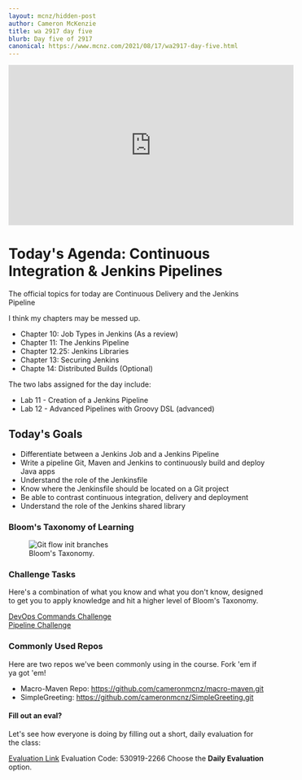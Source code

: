 ```yaml
---
layout: mcnz/hidden-post
author: Cameron McKenzie
title: wa 2917 day five
blurb: Day five of 2917
canonical: https://www.mcnz.com/2021/08/17/wa2917-day-five.html
---
```


<div class="embed-responsive embed-responsive-16by9">
<iframe width="560" height="315" src="https://www.youtube.com/embed/ei7kv7QOMC8" frameborder="0" allow="accelerometer; autoplay; clipboard-write; encrypted-media; gyroscope; picture-in-picture" allowfullscreen></iframe>
</div>

# Today's Agenda: Continuous Integration & Jenkins Pipelines

The official topics for today are Continuous Delivery and the Jenkins Pipeline

I think my chapters may be messed up. 

- Chapter 10: Job Types in Jenkins (As a review)
- Chapter 11: The Jenkins Pipeline
- Chapter 12.25: Jenkins Libraries
- Chapter 13: Securing Jenkins
- Chapte 14: Distributed Builds (Optional)

The two labs assigned for the day include:

- Lab 11 - Creation of a Jenkins Pipeline
- Lab 12 - Advanced Pipelines with Groovy DSL (advanced)

## Today's Goals

- Differentiate between a Jenkins Job and a Jenkins Pipeline
- Write a pipeline Git, Maven and Jenkins to continuously build and deploy Java apps
- Understand the role of the Jenkinsfile
- Know where the Jenkinsfile should be located on a Git project
- Be able to contrast continuous integration, delivery and deployment
- Understand the role of the Jenkins shared library


### Bloom's Taxonomy of Learning

<figure class="figure">
  <img src="https://courses.dcs.wisc.edu/design-teaching/PlanDesign_Fall2016/2-Online-Course-Design/2_Learning-Objectives-Alignment/images/blooms_shadow_text-centered_890x575.png" alt="Git flow init branches" class="img-fluid mx-auto d-block img-thumbnail rounded ">
  <figcaption class="figure-caption">Bloom's Taxonomy.</figcaption>
</figure>

### Challenge Tasks

Here's a combination of what you know and what you don't know, designed to get you to apply knowledge and hit a higher level of Bloom's Taxonomy.

<a href="https://www.mcnz.com/course/devops-commands.html">DevOps Commands Challenge</a>  <br/>
<a href="https://www.mcnz.com/course/pipeline.html">Pipeline Challenge</a>


### Commonly Used Repos

Here are two repos we've been commonly using in the course. Fork 'em if ya got 'em!

- Macro-Maven Repo: <a href="https://github.com/cameronmcnz/macro-maven.git">https://github.com/cameronmcnz/macro-maven.git</a>
- SimpleGreeting: <a href="https://github.com/cameronmcnz/SimpleGreeting.git">https://github.com/cameronmcnz/SimpleGreeting.git</a>

#### Fill out an eval?

Let's see how everyone is doing by filling out a short, daily evaluation for the class:

<a href="https://www.webagesolutions.com/eval.">Evaluation Link</a>
Evaluation Code: 530919-2266
Choose the <b>Daily Evaluation</b> option.
